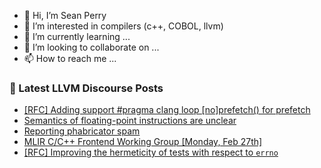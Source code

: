 - 👋 Hi, I’m Sean Perry
- 👀 I’m interested in compilers (c++, COBOL, llvm)
- 🌱 I’m currently learning ...
- 💞️ I’m looking to collaborate on ...
- 📫 How to reach me ...

<!---
s66perry/s66perry is a ✨ special ✨ repository because its `README.md` (this file) appears on your GitHub profile.
You can click the Preview link to take a look at your changes.
--->
### 📕 Latest LLVM Discourse Posts

<!-- DISCOURSE-LLVM:START -->
- [[RFC] Adding support #pragma clang loop [no]prefetch&lpar;&rpar; for prefetch](https://discourse.llvm.org/t/rfc-adding-support-pragma-clang-loop-no-prefetch-for-prefetch/68597#post_5)
- [Semantics of floating-point instructions are unclear](https://discourse.llvm.org/t/semantics-of-floating-point-instructions-are-unclear/68733#post_6)
- [Reporting phabricator spam](https://discourse.llvm.org/t/reporting-phabricator-spam/68204#post_7)
- [MLIR C/C++ Frontend Working Group [Monday, Feb 27th]](https://discourse.llvm.org/t/mlir-c-c-frontend-working-group-monday-feb-27th/68745#post_1)
- [[RFC] Improving the hermeticity of tests with respect to `errno`](https://discourse.llvm.org/t/rfc-improving-the-hermeticity-of-tests-with-respect-to-errno/68684#post_4)
<!-- DISCOURSE-LLVM:END -->
